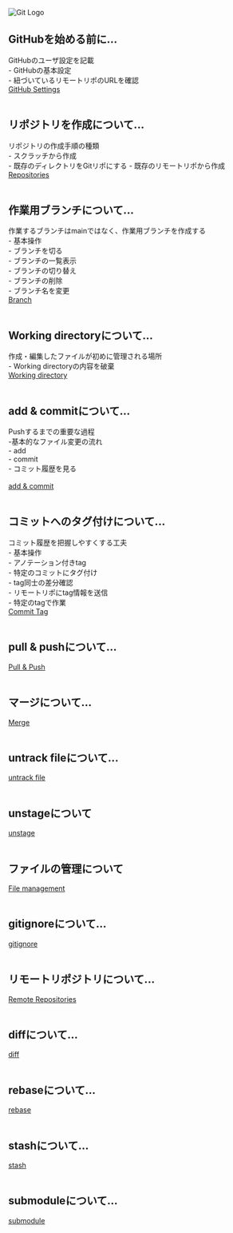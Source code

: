![Git Logo](https://www.wallpapertip.com/wmimgs/41-412889_git-and-github-logo.png)

## GitHubを始める前に...  
GitHubのユーザ設定を記載  
	- GitHubの基本設定  
	- 紐づいているリモートリポのURLを確認
<br>
[GitHub Settings](https://github.com/hibikon/github-specification/blob/main/settings.txt)
<br><br>
## リポジトリを作成について...  
リポジトリの作成手順の種類  
	- スクラッチから作成  
	- 既存のディレクトリをGitリポにする
	- 既存のリモートリポから作成
<br>
[Repositories](https://github.com/hibikon/github-specification/blob/main/create-repo.txt)
<br><br>
## 作業用ブランチについて...  
作業するブランチはmainではなく、作業用ブランチを作成する  
	- 基本操作  
	- ブランチを切る  
	- ブランチの一覧表示  
	- ブランチの切り替え  
	- ブランチの削除  
	- ブランチ名を変更
<br>
[Branch](https://github.com/hibikon/github-specification/blob/main/branch.txt)
<br><br>
## Working directoryについて...  
作成・編集したファイルが初めに管理される場所  
	- Working directoryの内容を破棄
<br>
[Working directory](https://github.com/hibikon/github-specification/blob/main/working-directory.txt)
<br><br>
## add & commitについて...  
Pushするまでの重要な過程  
	-基本的なファイル変更の流れ  
	- add  
	- commit  
	- コミット履歴を見る  
<br>
[add & commit](https://github.com/hibikon/github-specification/blob/main/add-commit.txt)
<br><br>
## コミットへのタグ付けについて...  
コミット履歴を把握しやすくする工夫  
	- 基本操作  
	- アノテーション付きtag  
	- 特定のコミットにタグ付け  
	- tag同士の差分確認  
	- リモートリポにtag情報を送信  
	- 特定のtagで作業
<br>
[Commit Tag](https://github.com/hibikon/github-specification/blob/main/tag.txt)
<br><br>
## pull & pushについて...
[Pull & Push](https://github.com/hibikon/github-specification/blob/main/pull-push.txt)
<br><br>
## マージについて...  
[Merge](https://github.com/hibikon/github-specification/blob/main/merge.txt)
<br><br>
## untrack fileについて...  
[untrack file](https://github.com/hibikon/github-specification/blob/main/untrack-file.txt)
<br><br>
## unstageについて  
[unstage](https://github.com/hibikon/github-specification/blob/main/unstage.txt)
<br><br>
## ファイルの管理について
[File management](https://github.com/hibikon/github-specification/blob/main/file.txt)
<br><br>
## gitignoreについて...  
[gitignore](https://github.com/hibikon/github-specification/blob/main/gitignore.txt)
<br><br>
## リモートリポジトリについて...  
[Remote Repositories](https://github.com/hibikon/github-specification/blob/main/remote-repo.txt)
<br><br>
## diffについて...  
[diff](https://github.com/hibikon/github-specification/blob/main/diff.txt)
<br><br>
## rebaseについて...  
[rebase](https://github.com/hibikon/github-specification/blob/main/rebase.txt)
<br><br>
## stashについて...  
[stash](https://github.com/hibikon/github-specification/blob/main/stash.txt)
<br><br>
## submoduleについて...  
[submodule](https://github.com/hibikon/github-specification/blob/main/submodule.txt)
<br><br>
